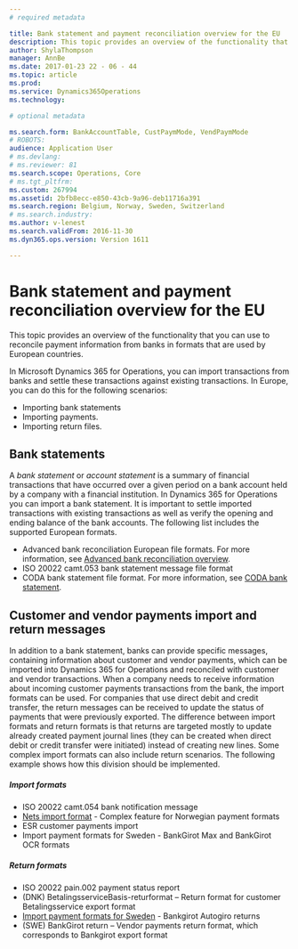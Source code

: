 ```yaml
---
# required metadata

title: Bank statement and payment reconciliation overview for the EU
description: This topic provides an overview of the functionality that you can use to reconcile payment information from banks in formats that are used by European countries.
author: ShylaThompson
manager: AnnBe
ms.date: 2017-01-23 22 - 06 - 44
ms.topic: article
ms.prod: 
ms.service: Dynamics365Operations
ms.technology: 

# optional metadata

ms.search.form: BankAccountTable, CustPaymMode, VendPaymMode
# ROBOTS: 
audience: Application User
# ms.devlang: 
# ms.reviewer: 81
ms.search.scope: Operations, Core
# ms.tgt_pltfrm: 
ms.custom: 267994
ms.assetid: 2bfb8ecc-e850-43cb-9a96-deb11716a391
ms.search.region: Belgium, Norway, Sweden, Switzerland
# ms.search.industry: 
ms.author: v-lenest
ms.search.validFrom: 2016-11-30
ms.dyn365.ops.version: Version 1611

---
```


# Bank statement and payment reconciliation overview for the EU

This topic provides an overview of the functionality that you can use to reconcile payment information from banks in formats that are used by European countries.

In Microsoft Dynamics 365 for Operations, you can import transactions from banks and settle these transactions against existing transactions. In Europe, you can do this for the following scenarios:

-   Importing bank statements
-   Importing payments.
-   Importing return files.

## Bank statements
A *bank statement* or *account statement* is a summary of financial transactions that have occurred over a given period on a bank account held by a company with a financial institution. In Dynamics 365 for Operations you can import a bank statement. It is important to settle imported transactions with existing transactions as well as verify the opening and ending balance of the bank accounts. The following list includes the supported European formats.

-   Advanced bank reconciliation European file formats. For more information, see [Advanced bank reconciliation overview](../cash-bank-management/advanced-bank-reconciliation-overview.md).
-   ISO 20022 camt.053 bank statement message file format
-   CODA bank statement file format. For more information, see [CODA bank statement](emea-bel-coda-bank-statement-import.md).

## Customer and vendor payments import and return messages
In addition to a bank statement, banks can provide specific messages, containing information about customer and vendor payments, which can be imported into Dynamics 365 for Operations and reconciled with customer and vendor transactions. When a company needs to receive information about incoming customer payments transactions from the bank, the import formats can be used. For companies that use direct debit and credit transfer, the return messages can be received to update the status of payments that were previously exported. The difference between import formats and return formats is that returns are targeted mostly to update already created payment journal lines (they can be created when direct debit or credit transfer were initiated) instead of creating new lines. Some complex import formats can also include return scenarios. The following example shows how this division should be implemented.

##### Import formats

-   ISO 20022 camt.054 bank notification message
-   [Nets import format](emea-nor-nets-import-format.md) - Complex feature for Norwegian payment formats
-   ESR customer payments import
-   Import payment formats for Sweden - BankGirot Max and BankGirot OCR formats

##### Return formats

-   ISO 20022 pain.002 payment status report
-   (DNK) BetalingsserviceBasis-returformat – Return format for customer Betalingsservice export format
-   [Import payment formats for Sweden](emea-swe-payment-formats-import.md) - Bankgirot Autogiro returns
-   (SWE) BankGirot return – Vendor payments return format, which corresponds to Bankgirot export format
